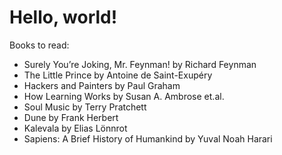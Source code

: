 # Hello, world!

Books to read:
 * Surely You’re Joking, Mr. Feynman! by Richard Feynman
 * The Little Prince by Antoine de Saint-Exupéry
 * Hackers and Painters by Paul Graham
 * How Learning Works by Susan A. Ambrose et.al.
 * Soul Music by Terry Pratchett
 * Dune by Frank Herbert
 * Kalevala by Elias Lönnrot
 * Sapiens: A Brief History of Humankind by Yuval Noah Harari
